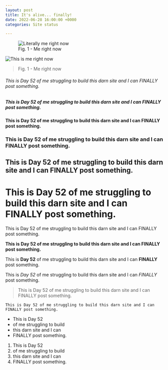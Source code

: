 ```yaml
---
layout: post
title: It's alive... finally!
date: 2022-06-28 16:00:00 +0000
categories: Site status

---
```

<figure>
<img src="https://img3.stockfresh.com/files/k/kurhan/m/94/431586_stock-photo-business-success.jpg" alt="Literally me right now">
<figcaption>Fig. 1 - Me right now</figcaption>
</figure>

![This is me right now](https://img3.stockfresh.com/files/k/kurhan/m/94/431586_stock-photo-business-success.jpg "This is me right now")

> Fig. 1 - Me right now

###### This is Day 52 of me struggling to build this darn site and I can FINALLY post something.

##### This is Day 52 of me struggling to build this darn site and I can FINALLY post something.

#### This is Day 52 of me struggling to build this darn site and I can FINALLY post something.

### This is Day 52 of me struggling to build this darn site and I can FINALLY post something.

## This is Day 52 of me struggling to build this darn site and I can FINALLY post something.

# This is Day 52 of me struggling to build this darn site and I can FINALLY post something.

This is Day 52 of me struggling to build this darn site and I can FINALLY post something.

**This is Day 52 of me struggling to build this darn site and I can FINALLY post something.**

This is **Day 52** of me struggling to build this darn site and I can **FINALLY** post something.

This is _Day 52_ of me struggling to build this darn site and I can _FINALLY_ post something.

> This is Day 52 of me struggling to build this darn site and I can FINALLY post something.

    This is Day 52 of me struggling to build this darn site and I can FINALLY post something.

* This is Day 52
* of me struggling to build
* this darn site and I can
* FINALLY post something.

1. This is Day 52
2. of me struggling to build
3. this darn site and I can
4. FINALLY post something.



